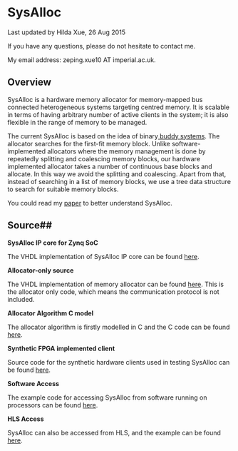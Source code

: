 # SysAlloc 

Last updated by Hilda Xue, 26 Aug 2015

If you have any questions, please do not hesitate to contact me.

My email address: zeping.xue10 AT imperial.ac.uk.


## Overview ##

SysAlloc is a hardware memory allocator for memory-mapped bus connected heterogeneous systems targeting centred memory. It is scalable in terms of having arbitrary number of active clients in the system; it is also flexible in the range of memory to be managed.

The current SysAlloc is based on the idea of binary[ buddy systems](https://en.wikipedia.org/wiki/Buddy_memory_allocation). The allocator searches for the first-fit memory block. Unlike software-implemented allocators where the memory management is done by repeatedly splitting and coalescing memory blocks, our hardware implemented allocator takes a number of continuous base blocks and allocate. In this way we avoid the splitting and coalescing. Apart from that, instead of searching in a list of memory blocks, we use a tree data structure to search for suitable memory blocks. 

You could read my [paper](https://github.com/Hilx/SysAlloc/tree/master/Paper) to better understand SysAlloc.

## Source##

**SysAlloc IP core for Zynq SoC**

The VHDL implementation of SysAlloc IP core can be found [here](https://github.com/Hilx/SysAlloc-AXI-IP).



**Allocator-only source**

 The VHDL implementation of memory allocator can be found [here](https://github.com/Hilx/SysAlloc-VHDL). This is the allocator only code, which means the communication protocol is not included.

**Allocator Algorithm C model**

The allocator algorithm is firstly modelled in C and the C code can be found [here](https://github.com/Hilx/SysAlloc-C-Model).

**Synthetic FPGA implemented client**

Source code for the synthetic hardware clients used in testing SysAlloc can be found [here](https://github.com/Hilx/Dedicated-AXI-IPs/tree/master/FPGA_Client).

**Software Access**

The example code for accessing SysAlloc from software running on processors can be found [here](https://github.com/Hilx/SysAlloc-AXI-IP/tree/master/Software%20Access).

**HLS Access**

SysAlloc can also be accessed from HLS, and the example can be found [here](https://github.com/Hilx/HLS-Access-SysAlloc/tree/master/Hardware%20Malloc()%20Development/Attemp%201%20source).
